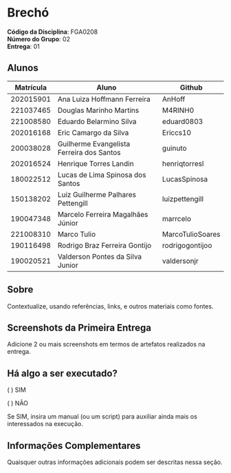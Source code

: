 # Brechó

**Código da Disciplina**: FGA0208<br>
**Número do Grupo**: 02<br>
**Entrega**: 01<br>

## Alunos

| Matrícula | Aluno                                     | Github           |
| --------- | ----------------------------------------- | ---------------- |
| 202015901 | Ana Luiza Hoffmann Ferreira               | AnHoff           |
| 221037465 | Douglas Marinho Martins                   | M4RINH0          |
| 221008580 | Eduardo Belarmino Silva                   | eduard0803       |
| 202016168 | Eric Camargo da Silva                     | Ericcs10         |
| 200038028 | Guilherme Evangelista Ferreira dos Santos | guinuto          |
| 202016524 | Henrique Torres Landin                    | henriqtorresl    |
| 180022512 | Lucas de Lima Spinosa dos Santos          | LucasSpinosa     |
| 150138202 | Luiz Guilherme Palhares Pettengill        | luizpettengill   |
| 190047348 | Marcelo Ferreira Magalhães Júnior         | marrcelo         |
| 221008310 | Marco Tulio                               | MarcoTulioSoares |
| 190116498 | Rodrigo Braz Ferreira Gontijo             | rodrigogontijoo  |
| 190020521 | Valderson Pontes da Silva Junior          | valdersonjr      |

## Sobre

Contextualize, usando referências, links, e outros materiais como fontes.

## Screenshots da Primeira Entrega

Adicione 2 ou mais screenshots em termos de artefatos realizados na entrega.

## Há algo a ser executado?

( ) SIM

( ) NÃO

Se SIM, insira um manual (ou um script) para auxiliar ainda mais os interessados na execução.

## Informações Complementares

Quaisquer outras informações adicionais podem ser descritas nessa seção.
